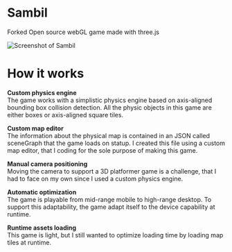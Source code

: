 # Sambil

Forked Open source webGL game made with three.js

![Screenshot of Sambil](https://felixmariotto.s3.eu-west-3.amazonaws.com/new_teaser_github1.gif)

# How it works

**Custom physics engine**    
The game works with a simplistic physics engine based on axis-aligned bounding box collision detection. All the physic objects in this game are either boxes or axis-aligned square tiles. 

**Custom map editor**    
The information about the physical map is contained in an JSON called sceneGraph that the game loads on statup. I created this file using a custom map editor, that I coding for the sole purpose of making this game.

**Manual camera positioning**    
Moving the camera to support a 3D platformer game is a challenge, that I had to face on my own since I used a custom physics engine.

**Automatic optimization**    
The game is playable from mid-range mobile to high-range desktop. To support this adaptability, the game adapt itself to the device capability at runtime. 

**Runtime assets loading**    
This game is light, but I still wanted to optimize loading time by loading map tiles at runtime. 